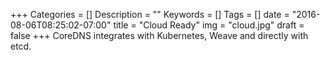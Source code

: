 +++
Categories = []
Description = ""
Keywords = []
Tags = []
date = "2016-08-06T08:25:02-07:00"
title = "Cloud Ready"
img = "cloud.jpg"
draft = false
+++
CoreDNS integrates with Kubernetes, Weave and directly with etcd.

